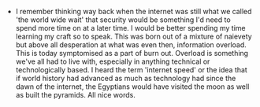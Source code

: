 - I remember thinking way back when the internet was still what we called 'the world wide wait' that security would be something I'd need to spend more time on at a later time. I would be better spending my time learning my craft so to speak. This was born out of a mixture of naievety but above all desperation at what was even then, information overload. This is today symptomised as a part of burn out. Overload is something we've all had to live with, especially in anything technical or technologically based. I heard the term 'internet speed' or the idea that if world history had advanced as much as technology had since the dawn of the internet, the Egyptians would have visited the moon as well as built the pyramids. All nice words.